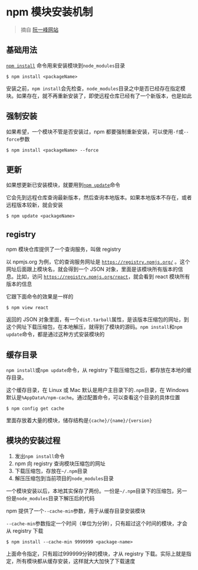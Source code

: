 # npm 模块安装机制

> 摘自 [阮一峰网站](https://www.ruanyifeng.com/blog/2016/01/npm-install.html)

## 基础用法

[`npm install`](https://docs.npmjs.com/cli/install) 命令用来安装模块到`node_modules`目录

```shell
$ npm install <packageName>
```

安装之前，`npm install`会先检查，`node_modules`目录之中是否已经存在指定模块。如果存在，就不再重新安装了，即使远程仓库已经有了一个新版本，也是如此

## 强制安装

如果希望，一个模块不管是否安装过，npm 都要强制重新安装，可以使用`-f`或`--force`参数

```shell
$ npm install <packageName> --force
```

## 更新

如果想更新已安装模块，就要用到[`npm update`](https://docs.npmjs.com/cli/update)命令

它会先到远程仓库查询最新版本，然后查询本地版本。如果本地版本不存在，或者远程版本较新，就会安装

```shell
$ npm update <packageName>
```

## registry

npm 模块仓库提供了一个查询服务，叫做 registry

以 npmjs.org 为例，它的查询服务网址是 [`https://registry.npmjs.org/`](https://registry.npmjs.org/) 。这个网址后面跟上模块名，就会得到一个 JSON 对象，里面是该模块所有版本的信息。比如，访问 [`https://registry.npmjs.org/react`](https://registry.npmjs.org/react)，就会看到 react 模块所有版本的信息

它跟下面命令的效果是一样的

```shell
$ npm view react
```

返回的 JSON 对象里面，有一个`dist.tarball`属性，是该版本压缩包的网址，到这个网址下载压缩包，在本地解压，就得到了模块的源码。`npm install`和`npm update`命令，都是通过这种方式安装模块的

## 缓存目录

`npm install`或`npm update`命令，从 registry 下载压缩包之后，都存放在本地的缓存目录。

这个缓存目录，在 Linux 或 Mac 默认是用户主目录下的`.npm`目录，在 Windows 默认是`%AppData%/npm-cache`。通过配置命令，可以查看这个目录的具体位置

```shell
$ npm config get cache
```

里面存放着大量的模块，储存结构是`{cache}/{name}/{version}`

## 模块的安装过程

1. 发出`npm install`命令
2. npm 向 registry 查询模块压缩包的网址
3. 下载压缩包，存放在`~/.npm`目录
4. 解压压缩包到当前项目的`node_modules`目录

一个模块安装以后，本地其实保存了两份。一份是`~/.npm`目录下的压缩包，另一份是`node_modules`目录下解压后的代码

npm 提供了一个`--cache-min`参数，用于从缓存目录安装模块

`--cache-min`参数指定一个时间（单位为分钟），只有超过这个时间的模块，才会从 registry 下载

```shell
$ npm install --cache-min 9999999 <package-name>
```

上面命令指定，只有超过999999分钟的模块，才从 registry 下载。实际上就是指定，所有模块都从缓存安装，这样就大大加快了下载速度